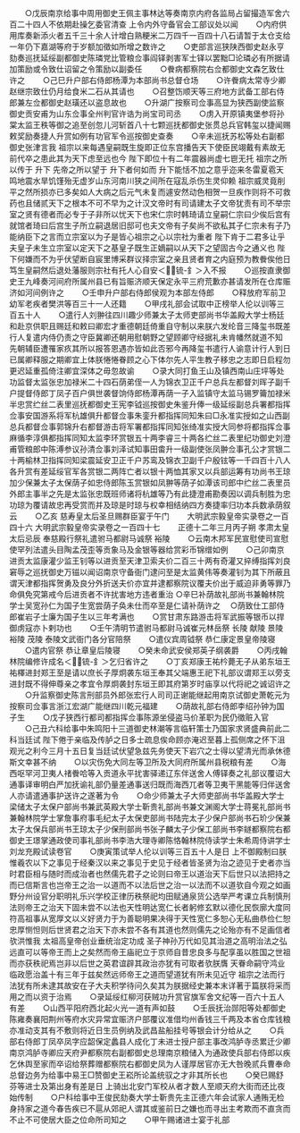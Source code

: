 <!-- { "loadSidebar": true } -->
　　○戊辰南京给事中周用御史王佩主事林达等奏南京内府各监局占留撮造军舍六百二十四人不依期赴操乞委官清查  上令内外守备官会工部议处以闻
　　○内府供用库奏新添火者五千三十余人计增白熟粳米二万四千一百四十八石请暂于太仓支给一年仍下嘉湖等府于岁额加徵如所增之数许之
　　○吏部言巡狭陕西御史赵永亨劾奏巡抚延绥副都御史陈璘党比管粮佥事阎铎剥害军士铎以罢黜□论璘必有所据请加策励或令致仕诏留之令策励以副委任
　　○餋病都察院右佥都御史文森乞致仕许之
　　○己巳升户部右侍郎杨潭为本部尚书总督仓场
　　○许餋病太常寺少卿赵继宗致仕仍月给食米二石从其请也
　　○召整饬顺天等三府地方武备工部右侍郎兼左佥都御史赵璜还以盗息故也
　　○升湖广按察司佥事高显为狭西副使监察御史贡安甫为山东佥事全州判官许诰为尚宝司司丞
　　○虏入开原镇夷堡参将孙棠太监王秩等御之追至创忽儿河斩首八十七颗巡抚都御史张贯总兵官韩玺以捷闻赐敕奖励奏捷人升赏如例有功官军令巡按御史查奏
　　○辛未巡抚苏松等处右副都御史张津言我  祖宗以来每遇皇嗣既生旋即正位东宫播告天下使臣民翊戴有素故无前代卒之患此其为天下虑至远也今  陛下即位十有二年震器尚虚七鬯无托  祖宗之所以传于  升下  先帝之所以望于  升下者何如而  升下能恬不加之意乎迩来冬雷夏雹天鸣地震水旱饥馑殆无虚岁山东河南川狭之间所在寇乱杀伤生灵仰赖  祖宗威灵竟削平之然所损亦已多矣如人大病之后元气未复而遽安然动色相贺一旦疾作则将不可救药也且储贰天下之根本不可不早为之计汉文帝时有司请建太子文帝犹责有司不举宗室之贤有德者而必专于子非所以忧天下也宋仁宗时韩琦请立皇嗣仁宗曰少俟后宫有就馆者琦曰后宫生子所立嗣退居旧邸可也夫文帝有子矣尚不欲私其子仁宗未有子乃能纳臣下之言而立宗室以为子是皆心祖宗之心以宗社为重者  陛下肯于二君多让乎夫皇子未生立宗室以定天下之基皇子既生正嫡嗣以从天下之望固古今之通义也  陛下何嫌而不为乎伏望断自宸里博采群议择宗室之亲且贤者育之内庭预为教餋俟他日笃生皇嗣然后退处藩服则宗社有托人心自安＜锍-釒＞入不报
　　○巡按直隶御史王九峰奏河间府所属州县已有旨赈济顺天保定永平三府荒歉亦甚请发所在仓库赈济如河间例许之
　　○壬申升户部右侍郎侯观为本部左侍郎
　　○释放府军前卫幼军老疾者樊洪等百三十一人还籍
　　○甲戌礼部会试取中正榜举人伦以训等三百五十人
　　○遣行人刘翀往四川趣少师兼太子太师吏部尚书华盖殿大学士杨廷和赴京供职且赐廷和敕曰卿宏才重德朝廷倚重自守制以来朕六发纶音三降玺书既差行人复遣内侍仍责之守臣冀卿还朝用慰朝野之望顾卿守经据礼未肯幡然就道不知  先朝辅臣遭罹家疚其所以报答恩遇亦皆如此否邪今再降玺书遣行人谕意计行人到日已属卿释服之期卿宜上体朕惓惓眷顾之心下体尔先人平生教子移忠之志即日启程勿更迟延重孤倚注卿宜深体之毋忽故谕
　　○录大同打鱼王山及镇西南山庄坪等处功监督太监张忠加禄米二十四石荫弟侄一人为锦衣卫正千户总兵左都督刘晖子副千户提督侍郎丁凤子百户俱世袭督饷侍郎杨潭再荫一子入监镇守太监马锡罗籥加禄米半忠赏纻丝二表里巡抚都御史王宪李钺巡按御史朱鉴升俸一级延绥副总兵署都指挥佥事安国游系将军杭雄俱升都督佥事朱銮升都指挥同知朱曰□永准实授如之山西副总兵都督佥事郭锦升右都督游击将军署都指挥同知张绮准实授大同参将都指挥佥事麻循李淳俱都指挥同知太监李环赏银五十两李睿三十两各纻丝二表里纪功御史刘澄甫管粮郎中陈溥参议孙清佥事刘泽试知事田畬升一级副使张凤翀佥事孔公才赏银二十两榆林卫指挥同知梁震延安卫正千户苏鸾及锦衣卫副千户殷铉等一千四百十八人各升赏有差延绥官军各赏银二两阵亡者以银十两恤其家又以兵部运筹有功尚书王琼加少保兼太子太保荫子如忠侍郎陈玉赏银如凤翀等荫子如潭该司郎中纻丝二表里员外郎主事半之先是太监张忠既班师诸将杭雄等乃有此捷澄甫勘奏因以调兵制胜为忠功琼为覆请故忠再受赏而并及琼是时琼与权幸相结纳四方奏捷率归功本兵数承荫叙云
　　○乙亥  慈寿皇太后圣旦赐群臣宴于午门
　　大明武宗毅皇帝实录卷之一百四十六
大明武宗毅皇帝实录卷之一百四十七
　　正德十二年三月丙子朔  孝肃太皇太后忌辰  奉慈殿行祭礼遣驸马都尉马诚祭  裕陵
　　○云南木邦军民宣慰使司宣慰使罕列法遣头目陶孟茂歪等贡象马及金银等器给赏彩币锦缯如例
　　○己卯南京进贡太监康灌少监王钊等以进贡至天津卫索夫价二百三十两有奇灌又捽缚指挥刘良窘辱之巡抚御史万镃以闻诏南京守备衙门逮问至是太监黄伟等奏灌钊为其下所蔽且谓天津都指挥贺勇及良分外折送夫价亦宜并逮都察院议覆夫价出于威迫非勇等罪乃命俱免究第戒今后进贡者不许扰害地方违者重治
○辛巳补荫故礼部尚书兼翰林院学士吴宽孙仁为国子生宽尝荫子奂未仕而卒至是仁请补荫许之
　○荫致仕工部侍郎崔岩子士廉为国子生以三年考满也
　　○赏甘肃东路游击将军武振等银币以捍御虏寇亦卜剌功也
　　○壬午清明节遣驸马都尉马诚崔元林岳祭  长陵  献陵  景陵  裕陵  茂陵  泰陵文武衙门各分官陪祭
　　○遣仪宾周钺祭  恭仁康定景皇帝陵寝
　　○遣内官祭  恭让章皇后陵寝
　　○癸未命武安侯郑英子纲袭爵
　　○丙戌翰林院编修许成名＜锍-釒＞乞归省许之
　　○丁亥郑康王祐枔薨无子从弟东垣王祐檡进封郑王至是请以庶长子厚炯袭东垣王奉其父端惠王祀下礼部议谓郑王以旁支进封既不得伸尊亲之孝宜令厚炯袭封东垣王即其府第岁时庙享以代将祀之诚诏许之
　　○升监察御史陈言刑部员外郎张宏行人司司正谢能继起用南京试御史萧乾元为按察司佥事言浙江宏湖广能继四川乾元福建
　　○荫故礼部右侍郎李绍孙钟为国子生
　　○戊子狭西行都司都指挥佥事陈源坐侵盗马价革职为民仍徵赃入官
　　○己丑六科给事中朱鸣阳十三道御史林潮等言临轩策士乃国家求贤盛典前此二科当廷试  陛下倦于亲临及传胪之日多士疏息俟命顾亦淹迟至暮上孤侧席之怀下沮观光之利今三月十五日复当廷试伏望急兹先务使天下岩穴之士得以望清光而承休德斯文幸甚不纳
　　○以灾伤免大同左等卫所及大同府所属州县税粮有差
　　○海西呕罕河卫夷人禇餋哈等入贡道永平扰害驿递辽东伴送舍人傅铎奏之礼部议覆诏大通事译审明白严加抚谕礼部仍量差通事送归既而海西兀者等卫夷干黑能等归伴送舍人亦请遣通事护送许之遂著为令
　　○命少师兼太子大师吏部尚书华盖殿大学士梁储太子太保户部尚书兼武英殿大学士靳贵礼部尚书兼文渊阁大学士蒋冕礼部尚书兼翰林院学士掌詹事府事毛纪太子太保吏部尚书陆完太子少保户部尚书石玠少保兼太子太保兵部尚书王琼太子少保刑部尚书张子麟太子少保工部尚书李鐩都察院右都御史王璟掌通政使司事礼部尚书李浩大理寺卿陈恪翰林院侍读学士朱希周侍讲学士刘龙充殿试读卷官
　　○庚寅策试举人伦以训等三百五十人是日  上不御殿制曰朕惟羲农以下之事见于经秦汉以来之事见于史见于经者皆圣贤为治之迹见于史者亦当时君臣相与随时而成治者也然儒先君子之论则曰帝王以道治天下后世只以法把持之而已信斯言也岂帝王之治一以道而不以法后世之治一以法而不以道欤自今观之如画野分州设官分职明礼乐兴学校正律历秩祭祀均田赋通泉货公选举严考课立兵制慎刑法则帝王之治天下固未尝不以法也天性明达宽仁长者躬修玄默以德化民恢廓大度同符高祖事从宽厚文以义好贤力于为善聪明果决得于天性宽仁多恕心无私曲恭俭仁恕忠厚恻怛则后世贤君之治天下亦未尝不各有其道也然则儒先之论殆亦有不足画信者欤洪惟我  太祖高皇帝创业垂统治定功成  圣子神孙万代如见其治道之高明治法之弘远直可以等帝王而上之矣然而帝王庙祀立于京师自昔忠良多与配享虽以胜国之世祖而亦获秩祀焉岂非以后世之英君谊辟其政治亦犹有可取者欤朕膺  天眷命嗣守鸿业临政愿治盖十有三年于兹矣然远师帝王之道而望道犹有所未见近守  祖宗之法而行法犹有所未逮其故安在子大夫积学待问久矣其为朕据经史兼本末详著于篇朕将采而用之而以资于治焉
　　○录延绥红柳河获贼功升赏官旗军舍文纪等一百六十五人有差
　　○山西平阳府西北起火光一道有声如鼓
　　○壬辰抚治郧阳等处都御史陈雍奏襄阳荆州等府水灾异常宜赈济户部覆议准借均州香钱三千两及本省仓库钱粮亦准动支其有不敷则将近日生员例纳及武昌盐船挂号等银会计分给从之
　　○兵部右侍郎丁凤卒凤字应韶保定蠡县人成化丁未进士授户部主事改鸿胪寺丞累迁少卿南京鸿胪寺卿应天府尹都察院右副都御史总理南京粮储入为通政使兵部右侍郎以疾乞休舆至家而卒诏给祭葬赠都察院右都御史凤为人谨厚居官亦无大咎晚贰兵曹奉命总督边务为给事中易王□赞御史王崧所论盖统驭之才非其所长也
　　○癸巳赐舒芬等进士及第出身有差是日  上骑出北安门军校从者才数人至顺天府大街而还比夜始传制
　　○户科给事中王俊民劾奏大学士靳贵先主正德六年会试家人通贿无检身持家之道今春告疾已不扈从郊祀人谓其或鉴前日之嫌也而寻出主考欺而不直贪而不止不可使居大臣之位命所司知之
　　○甲午赐诸进士宴于礼部
